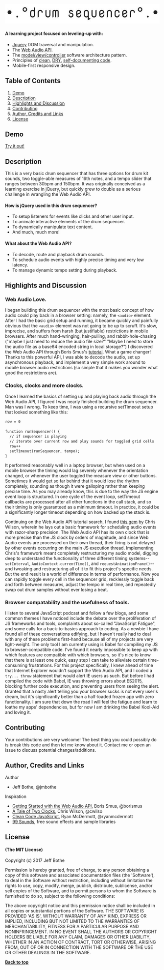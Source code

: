 ![logo](/assets/logo.jpg)
---

#### A learning project focused on leveling-up with:
* [Jquery](https://jquery.com/) DOM traversal and manipulation.
* The [Web Audio API](https://developer.mozilla.org/en-US/docs/Web/API/Web_Audio_API).
* The [model/view/controller](https://en.wikipedia.org/wiki/Model%E2%80%93view%E2%80%93controller) software architecture pattern.
* Principles of [clean](https://github.com/ryanmcdermott/clean-code-javascript), [DRY](https://en.wikipedia.org/wiki/Don%27t_repeat_yourself), [self-documenting code](https://en.wikipedia.org/wiki/Self-documenting_code).
* Mobile-first responsive design.

## Table of Contents

1. [Demo](#demo)
2. [Description](#description)
3. [Highlights and Discussion](#highlights)
4. [Contributing](#contributing)
5. [Author, Credits and Links](#author)
5. [License](#license)

<a name="demo"/>

## Demo

[Try it out!](https://jmbothe.github.io/drum-sequencer/dist)

<a name="description"/>

## Description

This is a very basic drum sequencer that has three options for drum kit sounds, two toggle-able measures of 16th notes, and a tempo slider that ranges between 30bpm and 150bpm. It was originally conceived as a learning exercise in jQuery, but quickly grew to double as a serious challenge in wrangling the Web Audio API.

#### How is jQuery used in this drum sequencer?
* To setup listeners for events like clicks and other user input.
* To animate interactive elements of the drum sequencer.
* To dynamically manipulate text content.
* And much, much more!

#### What about the Web Audio API?
* To decode, route and playback drum sounds.
* To schedule audio events with highly precise timing and very low latency.
* To manage dynamic tempo setting during playback.

<a name="highlights"/>

## Highlights and Discussion

### Web Audio Love.

I began building this drum sequencer with the most basic concept of how audio could play back in a browser setting: namely, the `<audio>` element. After I had the basic grid setup and running, it became quickly and painfully obvious that the `<audio>` element was not going to be up to scruff. It's slow, imprecise, and suffers from harsh (but justifiable) restrictions in mobile browsers. After much hand-wringing, hair-pulling, and rabbit-hole-chasing ("maybe I just need to reduce the audio file size?" "Maybe I need to store the audio file as a base64 encoded string in local storage?") I discovered the Web Audio API through Boris Smus's [tutorial](https://www.html5rocks.com/en/tutorials/webaudio/intro/). What a game changer! Thanks to this powerful API, I was able to decode the audio, set up asynchronous playback, and implement a very simple work around to mobile browser audio restrictions (so simple that it makes you wonder what good the restrictions are).

### Clocks, clocks and more clocks.

Once I learned the basics of setting up and playing back audio through the Web Audio API, I figured I was nearly finished building the drum sequencer. Man was I wrong. To keep time, I was using a recursive setTimeout setup that looked something like this:

```
row = 0

function runSequencer() {
  // if sequencer is playing
  // iterate over current row and play sounds for toggled grid cells
  row++
  setTimeout(runSequencer, tempo);
}
```

It performed reasonably well in a laptop browser, but when used on a mobile browser the timing would lag severely whenever the orientation changed, or whenever the user toggled the measure view or other buttons. Sometimes it would get so far behind that it would lose the rhythm completely, sounding as though it were galloping rather than keeping precise time. As you may already know, this is due to the way the JS engine event loop is structured. In one cycle of the event loop, setTimeout callbacks are processed after all other functions in the call stack, and so their timing is only guaranteed as a minimum timeout. In practice, it could be a significantly longer timeout depending on how backed up the stack is.

Continuing on the Web Audio API tutorial search, I found [this gem](https://www.html5rocks.com/en/tutorials/audio/scheduling/) by Chris Wilson, wherein he lays out a basic framework for scheduling audio events with razor-sharp precision. The Web Audio API has its own clock that is more precise than the JS clock by orders of magnitude, and since Web Audio events are processed on their own thread, their firing is not delayed by other events occurring on the main JS execution thread. Implementing Chris's framework meant completely restructuring my audio model, digging deep to understand the functionality of three different timing systems--`setInterval`, `AudioContext.currentTime()`, and `requestAnimationFrame()`--and tweaking and restructuring all of it to fit this project's specific needs. But the end result is a world of difference in terms of performance. Now you can rapidly toggle every cell in the sequencer grid, recklessly toggle back and forth between measures, adjust the tempo in real time, and repeatedly swap out drum samples without ever losing a beat.

### Browser compatability and the usefulness of tools.

I listen to several JavaScript podcast and follow a few blogs, and some common themes I have noticed include the debate over the proliferation of JS frameworks and tools, complaints about so-called "JavaScript Fatigue", and some calls for a back-to-basics approach to coding. As a newbie I have found all of these conversations edifying, but I haven't really had to deal with any of these problems first-hand because all of my projects are very light-weight. The only tool I am currently using is Babel for compiling my JS to browser-compatible code. I've found it nearly impossible to keep up with which features are compatible with which browsers, so it's nice to know that there is at least one quick, easy step I can take to alleviate certain time-consuming frustrations. For this project specifically, I knew ahead of time that Internet Explorer wouldn't support the Web Audio API, and I coded a `try... throw` statement that would alert IE users as such. But before I had compiled the code with Babel, IE was throwing errors about ES2015, blocking further code execution, and preventing users from seeing the alert. Granted that a nasty alert telling you your browser sucks is not every user's dream, but it's significantly better than a half-loaded frozen app with zero functionality. I am sure that down the road I will feel the fatigue and learn to loathe my apps' dependencies, but for now I am drinking the Babel Kool-Aid and loving it.

<a name="contributing"/>

## Contributing

Your contributions are very welcome! The best thing you could possibly do is break this code and then let me know about it. Contact me or open an issue to discuss potential changes/additions.

<a name="author"/>

## Author, Credits and Links

Author
* Jeff Bothe, @jmbothe

Inspiration
* [Getting Started with the Web Audio API](https://www.html5rocks.com/en/tutorials/webaudio/intro/), Boris Smus, @borismus
* [A Tale of Two Clocks](https://www.html5rocks.com/en/tutorials/audio/scheduling/), Chris Wilson, @cwilso
* [Clean Code JavaScript](https://github.com/ryanmcdermott/clean-code-javascript), Ryan McDermott, @ryanmcdermott
* [99 Sounds](http://99sounds.org/), free sound effects and sample libraries

<a name="License"/>

## License

#### (The MIT License)

Copyright (c) 2017 Jeff Bothe

Permission is hereby granted, free of charge, to any person obtaining
a copy of this software and associated documentation files (the
'Software'), to deal in the Software without restriction, including
without limitation the rights to use, copy, modify, merge, publish,
distribute, sublicense, and/or sell copies of the Software, and to
permit persons to whom the Software is furnished to do so, subject to
the following conditions:

The above copyright notice and this permission notice shall be
included in all copies or substantial portions of the Software.
THE SOFTWARE IS PROVIDED 'AS IS', WITHOUT WARRANTY OF ANY KIND,
EXPRESS OR IMPLIED, INCLUDING BUT NOT LIMITED TO THE WARRANTIES OF
MERCHANTABILITY, FITNESS FOR A PARTICULAR PURPOSE AND NONINFRINGEMENT.
IN NO EVENT SHALL THE AUTHORS OR COPYRIGHT HOLDERS BE LIABLE FOR ANY
CLAIM, DAMAGES OR OTHER LIABILITY, WHETHER IN AN ACTION OF CONTRACT,
TORT OR OTHERWISE, ARISING FROM, OUT OF OR IN CONNECTION WITH THE
SOFTWARE OR THE USE OR OTHER DEALINGS IN THE SOFTWARE.

**[Back to top](#table-of-contents)**
